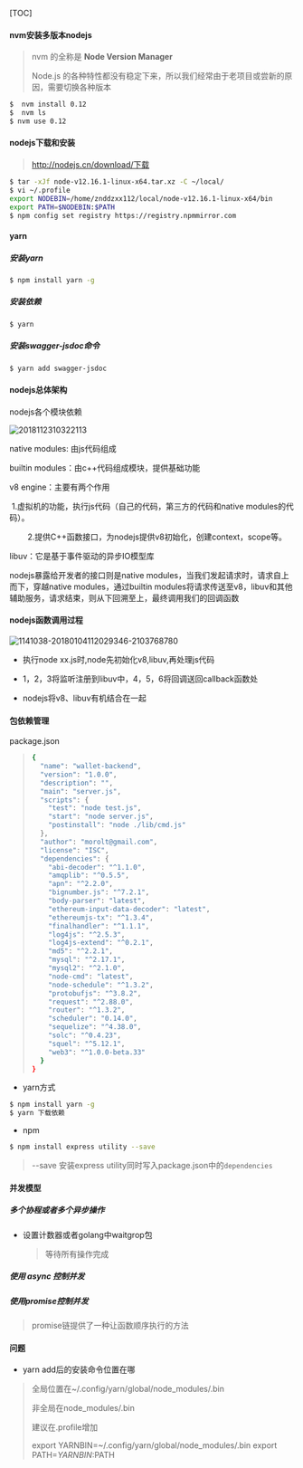 [TOC]

#### nvm安装多版本nodejs

> nvm 的全称是 **Node Version Manager**
>
> Node.js 的各种特性都没有稳定下来，所以我们经常由于老项目或尝新的原因，需要切换各种版本

```bash
$  nvm install 0.12
$  nvm ls
$ nvm use 0.12
```



#### nodejs下载和安装

> http://nodejs.cn/download/下载

```bash
$ tar -xJf node-v12.16.1-linux-x64.tar.xz -C ~/local/
$ vi ~/.profile
export NODEBIN=/home/znddzxx112/local/node-v12.16.1-linux-x64/bin
export PATH=$NODEBIN:$PATH
$ npm config set registry https://registry.npmmirror.com
```

#### yarn

##### 安装yarn

```sh
$ npm install yarn -g
```

##### 安装依赖

```bash
$ yarn
```

##### 安装swagger-jsdoc命令

```bash
$ yarn add swagger-jsdoc
```

#### nodejs总体架构

nodejs各个模块依赖

![2018112310322113](/home/znddzxx112/workspace/caokelei/blog/nodejs/2018112310322113.jpeg)

native modules: 由js代码组成

builtin modules：由c++代码组成模块，提供基础功能

v8 engine：主要有两个作用 

​			1.虚拟机的功能，执行js代码（自己的代码，第三方的代码和native modules的代码）。

　　  2.提供C++函数接口，为nodejs提供v8初始化，创建context，scope等。

libuv：它是基于事件驱动的异步IO模型库

nodejs暴露给开发者的接口则是native modules，当我们发起请求时，请求自上而下，穿越native modules，通过builtin modules将请求传送至v8，libuv和其他辅助服务，请求结束，则从下回溯至上，最终调用我们的回调函数

#### nodejs函数调用过程

![1141038-20180104112029346-2103768780](/home/znddzxx112/workspace/caokelei/blog/nodejs/1141038-20180104112029346-2103768780.png)

- 执行node xx.js时,node先初始化v8,libuv,再处理js代码
- 1，2，3将监听注册到libuv中，4，5，6将回调送回callback函数处

- nodejs将v8、libuv有机结合在一起

#### 包依赖管理

package.json

> ```bash
> {
>   "name": "wallet-backend",
>   "version": "1.0.0",
>   "description": "",
>   "main": "server.js",
>   "scripts": {
>     "test": "node test.js",
>     "start": "node server.js",
>     "postinstall": "node ./lib/cmd.js"
>   },
>   "author": "morolt@gmail.com",
>   "license": "ISC",
>   "dependencies": {
>     "abi-decoder": "^1.1.0",
>     "amqplib": "^0.5.5",
>     "apn": "^2.2.0",
>     "bignumber.js": "^7.2.1",
>     "body-parser": "latest",
>     "ethereum-input-data-decoder": "latest",
>     "ethereumjs-tx": "^1.3.4",
>     "finalhandler": "^1.1.1",
>     "log4js": "^2.5.3",
>     "log4js-extend": "^0.2.1",
>     "md5": "^2.2.1",
>     "mysql": "^2.17.1",
>     "mysql2": "^2.1.0",
>     "node-cmd": "latest",
>     "node-schedule": "^1.3.2",
>     "protobufjs": "^3.8.2",
>     "request": "^2.88.0",
>     "router": "^1.3.2",
>     "scheduler": "0.14.0",
>     "sequelize": "^4.38.0",
>     "solc": "^0.4.23",
>     "squel": "^5.12.1",
>     "web3": "^1.0.0-beta.33"
>   }
> }
> ```

- yarn方式

```bash
$ npm install yarn -g
$ yarn 下载依赖
```

- npm

```bash
$ npm install express utility --save
```

> --save 安装express utility同时写入package.json中的`dependencies`





#### 并发模型



##### 多个协程或者多个异步操作

- 设置计数器或者golang中waitgrop包

  > 等待所有操作完成

##### 使用 async 控制并发



##### 使用promise控制并发

> promise链提供了一种让函数顺序执行的方法

#### 问题

- yarn add后的安装命令位置在哪

> 全局位置在~/.config/yarn/global/node_modules/.bin
>
> 非全局在node_modules/.bin
>
> 建议在.profile增加
>
> export YARNBIN=~/.config/yarn/global/node_modules/.bin
> export PATH=$YARNBIN:$PATH